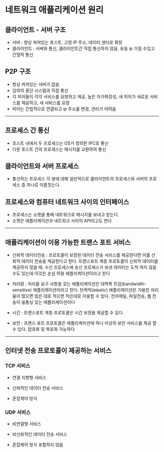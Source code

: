 # 네트워크 애플리케이션 원리 

## 클라이언트 - 서버 구조
- 서버 : 항상 켜져있는 호스트, 고정 IP 주소, 데이터 센터로 확장
- 클라이언트 : 서버와 통신, 클라이언트간 직접 통신하지 않음. 유동 ip 가질 수있고 간헐적 통신

## P2P 구조
- 항상 켜져있는 서버가 없음
- 임의의 종단 시스템과 직접 통신
- 각 피어들이 각각 서비스를 요청하고 제공, 높은 자가확장성, 새 피어가 새로운 서비스를 제공하고, 새 서비스를 요청
- 피어는 간헐적으로 연결되고 ip 주소를 변경, 관리가 어려움

-----------------
## 프로세스 간 통신
- 호스트 내에서 두 프로세스는 OS가 정의한 IPC로 통신
- 다른 호스트 간의 프로세스는 메시지를 교환하여 통신

## 클라이언트와 서버 프로세스
- 통신하는 프로세스 각 쌍에 대해 일반적으로 클라이언트의 프로세스와 서버의 프로세스 중 하나로 이름짓는다.

## 프로세스와 컴퓨터 네트워크 사이의 인터페이스
- 프로세스는 소켓을 통해 네트워크로 메시지를 보내고 받는다.
- 소켓은 애플리케이션과 네트워크 사이의 API라고도 한다

---

## 애플리케이션이 이용 가능한 트랜스 포트 서비스

- 신뢰적 데이터전송 : 프로토콜이 보장된 데이터 전송 서비스를 제공한다면 이를 신뢰적 데이터 전송을 제공한다고 한다. 트랜스포트 계층 프로토콜이 신뢰적 데이터를 제공하지 않을 때, 수신 프로세스에 송신 프로세스가 보낸 데이터는 도착 하지 않을 수도 있는데 이것은 손실 허용 애플리케이션이라고 한다

- 처리량 : 처리율 요구 사항을 갖는 애플리케이션은 대역폭 민감(bandwidth-sensitive) 애플리케이션이라고 한다. 탄력적(elastic) 애플리케이션은 가용한 처리율이 많으면 많은 대로 적으면 적은대로 이용할 수 있다. 전자메일, 파일전송, 웹 전송이 융통성 있는 애플리케이션이다

- 시간 : 트랜스포트 계층 프로토콜은 시간 보장을 제공할 수 있다.

- 보안 : 프랜스 포트 프로토콜은 애플리케이션에 하나 이상의 보안 서비스를 제공 할 수 있다.
암호화 및 복호화 가능하다
---

## 인터넷 전송 프로토콜이 제공하는 서비스

### TCP 서비스

- 연결 지향형 서비스

- 신뢰적인 데이터 전송 서비스

- 혼잡제어 방식

### UDP 서비스

- 비연결형 서비스

- 비신뢰적인 데이터 전송 서비스

- 혼잡제어 방식 포함하지 않음
